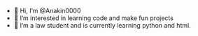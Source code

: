 - 👋 Hi, I’m @Anakin0000
- 👀 I’m interested in learning code and make fun projects 
- 🌱 I’m a law student and is currently learning python and html. 


<!---
Anakin0000/Anakin0000 is a ✨ special ✨ repository because its `README.md` (this file) appears on your GitHub profile.
You can click the Preview link to take a look at your changes.
--->

